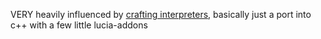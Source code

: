 VERY heavily influenced by [crafting interpreters](http://www.craftinginterpreters.com), basically just a port into c++ with a few little lucia-addons
